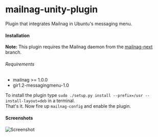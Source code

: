 # mailnag-unity-plugin
Plugin that integrates Mailnag in Ubuntu's messaging menu.

#### Installation
__Note:__ This plugin requires the Mailnag daemon from the [mailnag-next](https://github.com/pulb/mailnag/tree/mailnag-next) branch.  

###### Requirements
* mailnag >= 1.0.0
* gir1.2-messagingmenu-1.0

To install the plugin type `sudo ./setup.py install --prefix=/usr --install-layout=deb` in a terminal.  
That's it. Now fire up `mailnag-config` and enable the plugin.  

#### Screenshots
![Screenshot](https://raw.github.com/pulb/mailnag-unity-plugin/docs/docs/screenshot.png)
